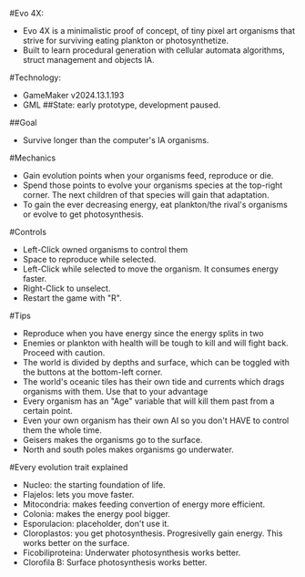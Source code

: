 #Evo 4X:
- Evo 4X is a minimalistic proof of concept, of tiny pixel art organisms that strive for surviving eating plankton or photosynthetize.
- Built to learn procedural generation with cellular automata algorithms, struct management and objects IA.

#Technology: 
- GameMaker v2024.13.1.193 
- GML
##State: early prototype, development paused.


##Goal
- Survive longer than the computer's IA organisms.


#Mechanics
- Gain evolution points when your organisms feed, reproduce or die.
- Spend those points to evolve your organisms species at the top-right corner. The next children of that species will gain that adaptation.
- To gain the ever decreasing energy, eat plankton/the rival's organisms or evolve to get photosynthesis.


#Controls
- Left-Click owned organisms to control them
- Space to reproduce while selected.
- Left-Click while selected to move the organism. It consumes energy faster.
- Right-Click to unselect.
- Restart the game with "R".


#Tips
- Reproduce when you have energy since the energy splits in two
- Enemies or plankton with health will be tough to kill and will fight back. Proceed with caution.
- The world is divided by depths and surface, which can be toggled with the buttons at the bottom-left corner.
- The world's oceanic tiles has their own tide and currents which drags organisms with them. Use that to your advantage
- Every organism has an "Age" variable that will kill them past from a certain point.
- Even your own organism has their own AI so you don't HAVE to control them the whole time.
- Geisers makes the organisms go to the surface.
- North and south poles makes organisms go underwater.


#Every evolution trait explained
- Nucleo: the starting foundation of life.
- Flajelos: lets you move faster.
- Mitocondria: makes feeding convertion of energy more efficient.
- Colonia: makes the energy pool bigger.
- Esporulacion: placeholder, don't use it.
- Cloroplastos: you get photosynthesis. Progresivelly gain energy. This works better on the surface.
- Ficobiliproteina: Underwater photosynthesis works better.
- Clorofila B: Surface photosynthesis works better.
